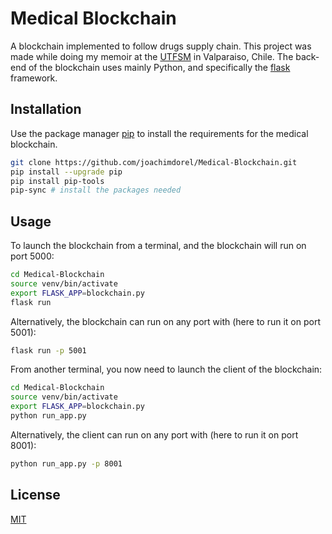 # Medical Blockchain

A blockchain implemented to follow drugs supply chain. This project was made while doing my memoir at the [UTFSM](https://www.usm.cl/) in Valparaiso, Chile.
The back-end of the blockchain uses mainly Python, and specifically the [flask](https://palletsprojects.com/p/flask) framework.

## Installation

Use the package manager [pip](https://pip.pypa.io/en/stable/) to install the requirements for the medical blockchain.

```bash
git clone https://github.com/joachimdorel/Medical-Blockchain.git
pip install --upgrade pip
pip install pip-tools
pip-sync # install the packages needed
```

## Usage

To launch the blockchain from a terminal, and the blockchain will run on port 5000:
```bash
cd Medical-Blockchain
source venv/bin/activate
export FLASK_APP=blockchain.py
flask run
```

Alternatively, the blockchain can run on any port with (here to run it on port 5001):
```bash
flask run -p 5001
```

From another terminal, you now need to launch the client of the blockchain:
```bash
cd Medical-Blockchain
source venv/bin/activate
export FLASK_APP=blockchain.py
python run_app.py
```

Alternatively, the client can run on any port with (here to run it on port 8001):
```bash
python run_app.py -p 8001
```

## License
[MIT](https://choosealicense.com/licenses/mit/)
